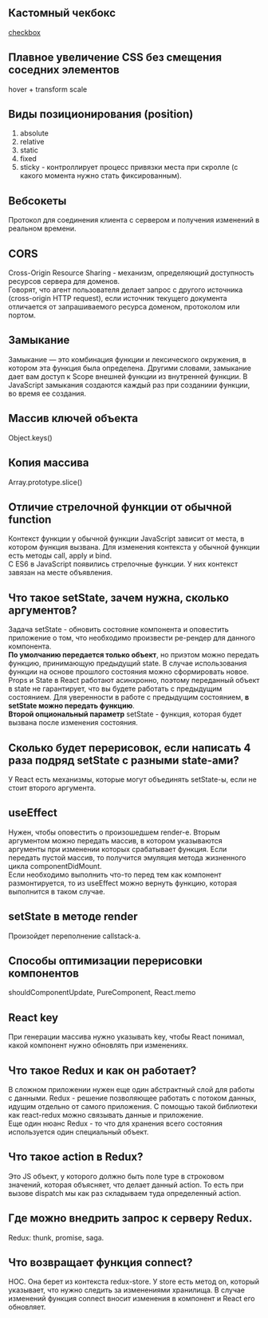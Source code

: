 ## Кастомный чекбокс

[checkbox](https://github.com/softAdd/competent-layout/tree/master/checkbox)

## Плавное увеличение CSS без смещения соседних элементов

hover + transform scale

## Виды позиционирования (position)

1. absolute
2. relative
3. static
4. fixed
5. sticky - контроллирует процесс привязки места при скролле (с какого момента нужно стать фиксированным).

## Вебсокеты

Протокол для соединения клиента с сервером и получения изменений в реальном времени.

## CORS

Cross-Origin Resource Sharing - механизм, определяющий доступность ресурсов сервера для доменов.<br>
Говорят, что агент пользователя делает запрос с другого источника (cross-origin HTTP request), если источник текущего документа отличается от запрашиваемого ресурса доменом, протоколом или портом.

## Замыкание

Замыкание — это комбинация функции и лексического окружения, в котором эта функция была определена. Другими словами, замыкание дает вам доступ к Scope внешней функции из внутренней функции. В JavaScript замыкания создаются каждый раз при созданиии функции, во время ее создания.

## Массив ключей объекта

Object.keys()

## Копия массива

Array.prototype.slice()

## Отличие стрелочной функции от обычной function

Контекст функции у обычной функции JavaScript зависит от места, в котором функция вызвана. Для изменения контекста у обычной функции есть методы call, apply и bind.<br>
С ES6 в JavaScript появились стрелочные функции. У них контекст завязан на месте объявления.

## Что такое setState, зачем нужна, сколько аргументов?

Задача setState - обновить состояние компонента и оповестить приложение о том, что необходимо произвести ре-рендер для данного компонента.<br>
**По умолчанию передается только объект**, но приэтом можно передать функцию, принимающую предыдущий state. В случае использования функции на основе прошлого состояния можно сформировать новое.<br>
Props и State в React работают асинхронно, поэтому переданный объект в state не гарантирует, что вы будете работать с предыдущим состоянием. Для уверенности в работе с предыдущим состоянием, **в setState можно передать функцию**.<br>
**Второй опциональный параметр** setState - функция, которая будет вызвана после изменения состояния.

## Сколько будет перерисовок, если написать 4 раза подряд setState с разными state-ами?

У React есть механизмы, которые могут объединять setState-ы, если не стоит второго аргумента.

## useEffect

Нужен, чтобы оповестить о произошедшем render-е. Вторым аргументом можно передать массив, в котором указываются аргументы при изменении которых срабатывает функция. Если передать пустой массив, то получится эмуляция метода жизненного цикла componentDidMount.<br>
Если необходимо выполнить что-то перед тем как компонент размонтируется, то из useEffect можно вернуть функцию, которая выполнится в таком случае.

## setState в методе render

Произойдет переполнение callstack-а.

## Способы оптимизации перерисовки компонентов

shouldComponentUpdate, PureComponent, React.memo

## React key

При генерации массива нужно указывать key, чтобы React понимал, какой компонент нужно обновлять при изменениях.

## Что такое Redux и как он работает?

В сложном приложении нужен еще один абстрактный слой для работы с данными. Redux - решение позволяющее работать с потоком данных, идущим отдельно от самого приложения. С помощью такой библиотеки как react-redux можно связывать данные и приложение.<br>
Еще один нюанс Redux - то что для хранения всего состояния используется один специальный объект.

## Что такое action в Redux?

Это JS объект, у которого должно быть поле type в строковом значений, которая объясняет, что делает данный action. То есть при вызове dispatch мы как раз складываем туда определенный action.

## Где можно внедрить запрос к серверу Redux.

Redux: thunk, promise, saga.

## Что возвращает функция connect?

HOC. Она берет из контекста redux-store. У store есть метод on, который указывает, что нужно следить за изменениями хранилища. В случае изменений функция connect вносит изменения в компонент и React его обновляет.